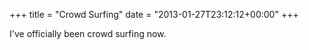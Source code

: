 +++
title = "Crowd Surfing"
date = "2013-01-27T23:12:12+00:00"
+++

I've officially been crowd surfing now.
			